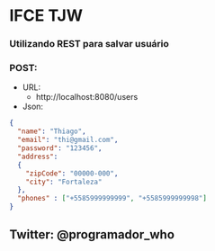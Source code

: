 # IFCE TJW

### Utilizando REST para salvar usuário 

### POST: 
- URL:
  - http://localhost:8080/users
- Json:
```json
{
  "name": "Thiago",
  "email": "thi@gmail.com",
  "password": "123456",
  "address":
  {
    "zipCode": "00000-000",
    "city": "Fortaleza"
  },
  "phones" : ["+5585999999999", "+5585999999998"]
}
```

## Twitter: @programador_who
